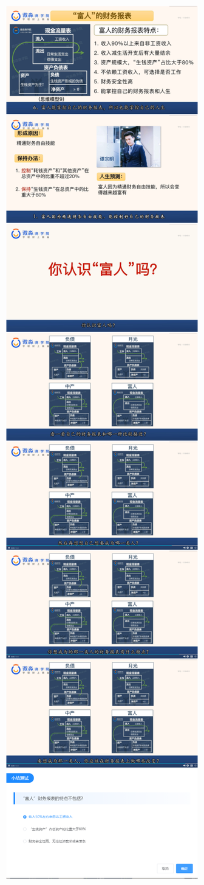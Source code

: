 ![](20201020-%20(1).png)
![](20201020-%20(2).png)
![](20201020-%20(3).png)
![](20201020-%20(4).png)
![](20201020-%20(5).png)
![](20201020-%20(6).png)
![](20201020-%20(7).png)
![](20201020-%20(8).png)